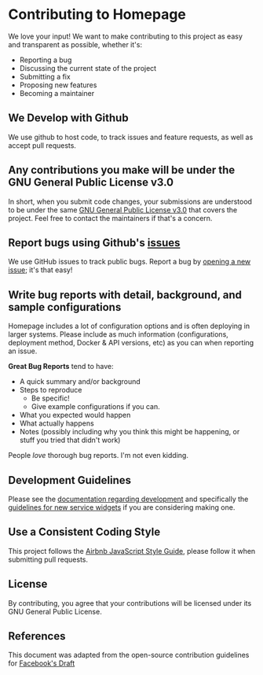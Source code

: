 # Contributing to Homepage
We love your input! We want to make contributing to this project as easy and transparent as possible, whether it's:

- Reporting a bug
- Discussing the current state of the project
- Submitting a fix
- Proposing new features
- Becoming a maintainer

## We Develop with Github
We use github to host code, to track issues and feature requests, as well as accept pull requests.

## Any contributions you make will be under the GNU General Public License v3.0
In short, when you submit code changes, your submissions are understood to be under the same [GNU General Public License v3.0](https://choosealicense.com/licenses/gpl-3.0/) that covers the project. Feel free to contact the maintainers if that's a concern.

## Report bugs using Github's [issues](https://github.com/benphelps/homepage/issues)
We use GitHub issues to track public bugs. Report a bug by [opening a new issue](https://github.com/benphelps/homepage/issues/new); it's that easy!

## Write bug reports with detail, background, and sample configurations
Homepage includes a lot of configuration options and is often deploying in larger systems.  Please include as much information (configurations, deployment method, Docker & API versions, etc) as you can when reporting an issue.

**Great Bug Reports** tend to have:

- A quick summary and/or background
- Steps to reproduce
  - Be specific!
  - Give example configurations if you can.
- What you expected would happen
- What actually happens
- Notes (possibly including why you think this might be happening, or stuff you tried that didn't work)

People *love* thorough bug reports. I'm not even kidding.

## Development Guidelines
Please see the [documentation regarding development](https://gethomepage.dev/en/more/development/) and specifically the [guidelines for new service widgets](https://gethomepage.dev/en/more/development/#service-widget-guidelines) if you are considering making one.

## Use a Consistent Coding Style
This project follows the [Airbnb JavaScript Style Guide](https://github.com/airbnb/javascript), please follow it when submitting pull requests.

## License
By contributing, you agree that your contributions will be licensed under its GNU General Public License.

## References
This document was adapted from the open-source contribution guidelines for [Facebook's Draft](https://github.com/facebook/draft-js/blob/main/CONTRIBUTING.md)
